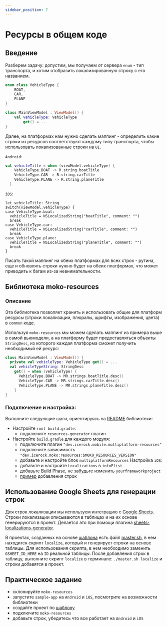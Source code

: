 ```yaml
---
sidebar_position: 7
---
```

# Ресурсы в общем коде

## Введение
Разберем задачу: допустим, мы получаем от сервера `enum` - тип транспорта, и хотим отобразить локализированную строку с его названием.

```kotlin
enum class VehicleType {
    BOAT,
    CAR,
    PLANE
}

class MainViewModel : ViewModel() {
    val vehicleType: VehicleType
        get() = ...
}
```
Далее, на платформах нам нужно сделать маппинг - определить какие строки из ресурсов соответствуют каждому типу транспорта, чтобы использовать локализованные строки на `UI`.

`Android`:
```kotlin
val vehicleTitle = when (viewModel.vehicleType) {
    VehicleType.BOAT -> R.string.boatTitle
    VehicleType.CAR -> R.string.carTitle
    VehicleType.PLANE -> R.string.planeTitle
  }
```

`iOS`:
```
let vehicleTitle: String
switch(viewModel.vehicleType) {
case VehicleType.boat:
  vehicleTitle = NSLocalizedString("boatTitle", comment: "")
  break
case VehicleType.car:
  vehicleTitle = NSLocalizedString("carTitle", comment: "")
  break
case VehicleType.plane:
  vehicleTitle = NSLocalizedString("planeTitle", comment: "")
  break
}
```
Писать такой маппинг на обеих платформах для всех строк - рутина, еще и обновлять строки нужно будет на обеих платформах, что может приводить к багам из-за невнимательности.

## Библиотека moko-resources

### Описание
Эта библиотека позволяет хранить и использовать общие для платформ ресурсы (строки локализации, плюралы, шрифты, изображения, цвета) в `common` коде.  

Используя `moko-resources` мы можем сделать маппинг из примера выше в самой вьюмодели, а на платформу будет предоставляться объекты `StringDesc`, из которого каждая платформа сможет получить необходимый ей ресурс:
```kotlin
class MainViewModel : ViewModel() {
  private val vehicleType: VehicleType get() = ...
  val vehicleTypeString: StringDesc
    get() = when (vehicleType) {
      VehicleType.BOAT -> MR.strings.boatTitle.desc()
      VehicleType.CAR -> MR.strings.carTitle.desc()
      VehicleType.PLANE -> MR.strings.planeTitle.desc()
    }
}
```

### Подключение и настройка:

Выполните следующие шаги, ориентируясь на [README](https://github.com/icerockdev/moko-resources#installation) библиотеки:  
- Настройте `root build.gradle`:
  - подключите `resources-generator` плагин
- Настройте `build.gradle` для каждого модуля:
  - подключите плагин `"dev.icerock.mobile.multiplatform-resources"`
  - подключите зависимость `"dev.icerock.moko:resources:$MOKO_RESOURCES_VERSION"`
  - добавьте и настройте блок `multiplatformResources`
    Настройка `iOS`:
  - добавьте и настройте `Localizations` в `infoPlist`
  - добавьте [Build Phase](https://github.com/icerockdev/moko-resources#static-kotlin-frameworks-support), не забудьте изменить `yourframeworkproject`
  - [пример](https://github.com/icerockdev/moko-resources#usage) добавления строк 

## Использование Google Sheets для генерации строк
Для строк локализации мы используем интеграцию с [Google Sheets](https://www.google.com/intl/ru_ru/sheets/about/). 
Строки локализации описываются в таблицах и на их основе генерируются в проект. Делается это при помощи плагина [sheets-localizations-generator](https://gitlab.icerockdev.com/scl/sheets-localizations-generator).

В проектах, созданных на основе [шаблона](https://gitlab.icerockdev.com/scl/boilerplate/mobile-moko-boilerplate) есть файл [master.sh](https://gitlab.icerockdev.com/scl/boilerplate/mobile-moko-boilerplate/-/blob/master/master.sh), в нем находится скрипт `localize`, который и генерирует строки на основе таблицы. 
Для использования скрипта, в нем необходимо заменить `GSHEET_ID_HERE` на `ID` реальной таблицы. После добавления строк в таблицу, выполните скрипт `localize` в терминале: `./master.sh localize` и строки добавятся в проект.

## Практическое задание
  - склонируйте `moko-resources`
  - запустите `sample-app` на `Android` и `iOS`, посмотрите на возможности библиотеки
  - создайте проект по [шаблону](https://kotlinlang.org/docs/multiplatform-mobile-create-first-app.html)
  - подключите `moko-resources`
  - добавьте строк, убедитесь что все работает на `Android` и `iOS`
